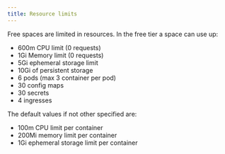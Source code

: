 ```yaml
---
title: Resource limits
---
```


Free spaces are limited in resources. In the free tier a space can use up:
- 600m CPU limit (0 requests)
- 1Gi Memory limit (0 requests)
- 5Gi ephemeral storage limit
- 10Gi of persistent storage
- 6 pods (max 3 container per pod)
- 30 config maps
- 30 secrets
- 4 ingresses

The default values if not other specified are:
- 100m CPU limit per container
- 200Mi memory limit per container
- 1Gi ephemeral storage limit per container
